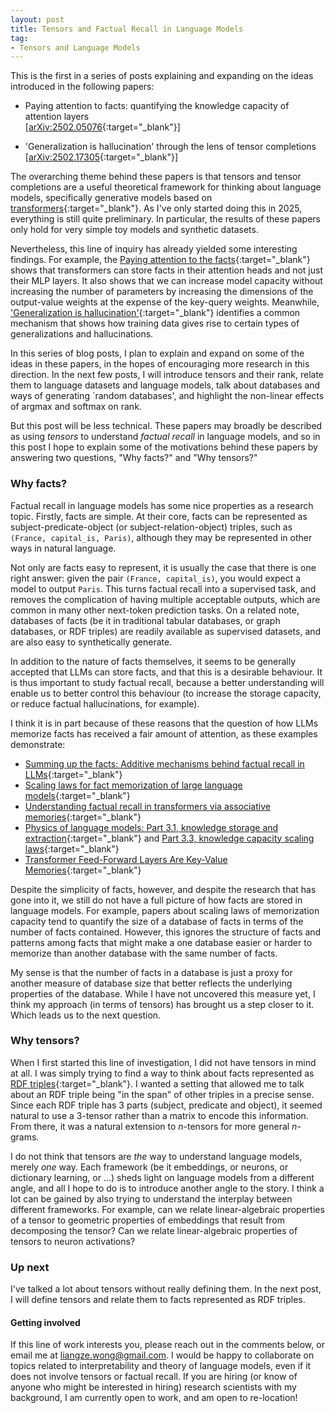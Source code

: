 ```yaml
---
layout: post
title: Tensors and Factual Recall in Language Models
tag: 
- Tensors and Language Models
---
```

This is the first in a series of posts explaining and expanding on the ideas introduced in the following papers:

- Paying attention to facts: quantifying the knowledge capacity of attention layers  
  \[[arXiv:2502.05076](https://arxiv.org/abs/2502.05076){:target="_blank"}\]

- 'Generalization is hallucination' through the lens of tensor completions  
  \[[arXiv:2502.17305](https://arxiv.org/abs/2502.17305){:target="_blank"}\]

The overarching theme behind these papers is that tensors and tensor completions are a useful theoretical framework for thinking about language models, specifically generative models based on [transformers](https://en.wikipedia.org/wiki/Transformer_(deep_learning_architecture)){:target="_blank"}.
As I've only started doing this in 2025, everything is still quite preliminary. In particular, the results of these papers only hold for very simple toy models and synthetic datasets.

Nevertheless, this line of inquiry has already yielded some interesting findings.
For example, the [Paying attention to the facts](https://arxiv.org/abs/2502.05076){:target="_blank"} shows that transformers can store facts in their attention heads and not just their MLP layers. It also shows that we can increase model capacity without increasing the number of parameters by increasing the dimensions of the output-value weights at the expense of the key-query weights. 
Meanwhile, ['Generalization is hallucination'](https://arxiv.org/abs/2502.17305){:target="_blank"} identifies a common mechanism that shows how training data gives rise to certain types of generalizations and hallucinations.

In this series of blog posts, I plan to explain and expand on some of the ideas in these papers, in the hopes of encouraging more research in this direction.
In the next few posts, I will introduce tensors and their rank, relate them to language datasets and language models, talk about databases and ways of generating `random databases', and highlight the non-linear effects of argmax and softmax on rank.

But this post will be less technical. These papers may broadly be described as using *tensors* to understand *factual recall* in language models, and so in this post I hope to explain some of the motivations behind these papers by answering two questions, "Why facts?" and "Why tensors?"

### Why facts?
Factual recall in language models has some nice properties as a research topic. 
Firstly, facts are simple. 
At their core, facts can be represented as subject-predicate-object (or subject-relation-object) triples, such as ```(France, capital_is, Paris)```, although they may be represented in other ways in natural language.

Not only are facts easy to represent, it is usually the case that there is one right answer: given the pair ```(France, capital_is)```, you would expect a model to output ```Paris```. 
This turns factual recall into a supervised task, and removes the complication of having multiple acceptable outputs, which are common in many other next-token prediction tasks.
On a related note, databases of facts (be it in traditional tabular databases, or graph databases, or RDF triples) are readily available as supervised datasets, and are also easy to synthetically generate.

In addition to the nature of facts themselves, it seems to be generally accepted that LLMs can store facts, and that this is a desirable behaviour.
It is thus important to study factual recall, because a better understanding will enable us to better control this behaviour (to increase the storage capacity, or reduce factual hallucinations, for example).

I think it is in part because of these reasons that the question of how LLMs memorize facts has received a fair amount of attention, as these examples demonstrate:

- [Summing up the facts: Additive mechanisms behind factual recall in LLMs](https://arxiv.org/abs/2402.07321){:target="_blank"} 
- [Scaling laws for fact memorization of large language models](https://aclanthology.org/2024.findings-emnlp.658/){:target="_blank"} 
- [Understanding factual recall in transformers via associative memories](https://openreview.net/forum?id=hwSmPOAmhk){:target="_blank"}
- [Physics of language models: Part 3.1,
knowledge storage and extraction](https://arxiv.org/abs/2309.14316){:target="_blank"} and [Part 3.3,
knowledge capacity scaling laws](https://arxiv.org/abs/2404.05405){:target="_blank"}
- [Transformer Feed-Forward Layers Are Key-Value Memories](https://aclanthology.org/2021.emnlp-main.446.pdf){:target="_blank"}

Despite the simplicity of facts, however, and despite the research that has gone into it, we still do not have a full picture of how facts are stored in language models.
For example, papers about scaling laws of memorization capacity tend to quantify the size of a database of facts in terms of the number of facts contained. 
However, this ignores the structure of facts and patterns among facts that might make a one database easier or harder to memorize than another database with the same number of facts.

My sense is that the number of facts in a database is just a proxy for another measure of database size that better reflects the underlying properties of the database.
While I have not uncovered this measure yet, I think my approach (in terms of tensors) has brought us a step closer to it.
Which leads us to the next question.

### Why tensors?
When I first started this line of investigation, I did not have tensors in mind at all.
I was simply trying to find a way to think about facts represented as [RDF triples](https://en.wikipedia.org/wiki/Semantic_triple){:target="_blank"}.
I wanted a setting that allowed me to talk about an RDF triple being "in the span" of other triples in a precise sense.
Since each RDF triple has 3 parts (subject, predicate and object), it seemed natural to use a 3-tensor rather than a matrix to encode this information.
From there, it was a natural extension to $n$-tensors for more general $n$-grams.

I do not think that tensors are *the* way to understand language models, merely *one* way.
Each framework (be it embeddings, or neurons, or dictionary learning, or ...) sheds light on language models from a different angle, and all I hope to do is to introduce another angle to the story.
I think a lot can be gained by also trying to understand the interplay between different frameworks.
For example, can we relate linear-algebraic properties of a tensor to geometric properties of embeddings that result from decomposing the tensor?
Can we relate linear-algebraic properties of tensors to neuron activations?

### Up next
I've talked a lot about tensors without really defining them. In the next post, I will define tensors and relate them to facts represented as RDF triples.

#### Getting involved
If this line of work interests you, please reach out in the comments below, or email me at [liangze.wong@gmail.com](mailto:liangze.wong@gmail.com).
I would be happy to collaborate on topics related to interpretability and theory of language models, even if it does not involve tensors or factual recall.
If you are hiring (or know of anyone who might be interested in hiring) research scientists with my background, I am currently open to work, and am open to re-location!
